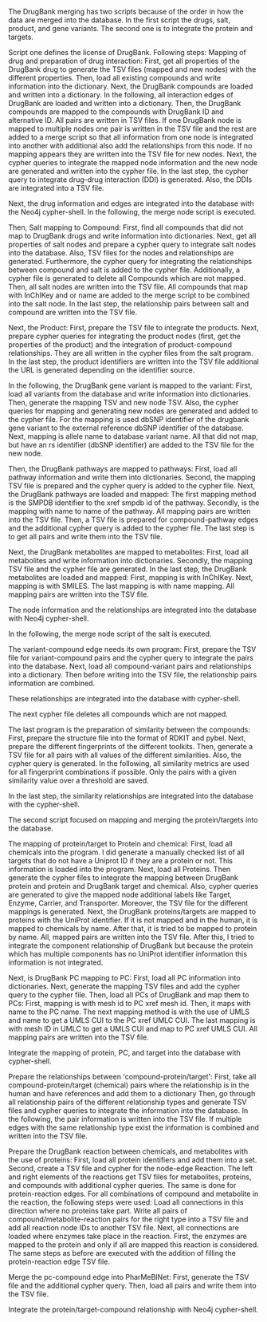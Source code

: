 The DrugBank merging has two scripts because of the order in how the data are merged into the database. In the first script the drugs, salt, product, and gene variants. The second one is to integrate the protein and targets.

Script one defines the license of DrugBank. Following steps:
Mapping of drug and preparation of drug interaction:
    First, get all properties of the DrugBank drug to generate the TSV files (mapped and new nodes) with the different properties.
    Then, load all existing compounds and write information into the dictionary.
    Next, the DrugBank compounds are loaded and written into a dictionary.
    In the following, all interaction edges of DrugBank are loaded and written into a dictionary.
    Then, the DrugBank compounds are mapped to the compounds with DrugBank ID and alternative ID. All pairs are written in TSV files. If one DrugBank node is mapped to multiple nodes one pair is written in the TSV file and the rest are added to a merge script so that all information from one node is integrated into another with additional also add the relationships from this node. If no mapping appears they are written into the TSV file for new nodes.
    Next, the cypher queries to integrate the mapped node information and the new node are generated and written into the cypher file.
    In the last step, the cypher query to integrate drug-drug interaction (DDI) is generated. Also, the DDIs are integrated into a TSV file.

Next, the drug information and edges are integrated into the database with the Neo4j cypher-shell.
In the following, the merge node script is executed.

Then, Salt mapping to Compound:
    First, find all compounds that did not map to DrugBank drugs and write information into dictionaries.
    Next, get all properties of salt nodes and prepare a cypher query to integrate salt nodes into the database. Also, TSV files for the nodes and relationships are generated. Furthermore, the cypher query for integrating the relationships between compound and salt is added to the cypher file. Additionally, a cypher file is generated to delete all Compounds which are not mapped.
    Then, all salt nodes are written into the TSV file. All compounds that map with InChIKey and or name are added to the merge script to be combined into the salt node.
    In the last step, the relationship pairs between salt and compound are written into the TSV file.

Next, the Product:
    First, prepare the TSV file to integrate the products.
    Next, prepare cypher queries for integrating the product nodes (first, get the properties of the product) and the integration of product-compound relationships. They are all written in the cypher files from the salt program.
    In the last step, the product identifiers are written into the TSV file additional the URL is generated depending on the identifier source.


In the following, the DrugBank gene variant is mapped to the variant:
    First, load all variants from the database and write information into dictionaries.
    Then, generate the mapping TSV and new node TSV. Also, the cypher queries for mapping and generating new nodes are generated and added to the cypher file.
    For the mapping is used dbSNP identifier of the drugbank gene variant to the external reference dbSNP identifier of the database. Next, mapping is allele name to database variant name.  All that did not map, but have an rs identifier (dbSNP identifier) are added to the TSV file for the new node.

Then, the DrugBank pathways are mapped to pathways:
    First, load all pathway information and write them into dictionaries.
    Second, the mapping TSV file is prepared and the cypher query is added to the cypher file.
    Next, the DrugBank pathways are loaded and mapped:
        The first mapping method is the SMPDB identifier to the xref smpdb id of the pathway.
        Secondly, is the mapping with name to name of the pathway.
    All mapping pairs are written into the TSV file.
    Then, a TSV file is prepared for compound-pathway edges and the additional cypher query is added to the cypher file.
    The last step is to get all pairs and write them into the TSV file.

Next, the DrugBank metabolites are mapped to metabolites:
    First, load all metabolites and write information into dictionaries.
    Secondly, the mapping TSV file and the cypher file are generated.
    In the last step, the DrugBank metabolites are loaded  and mapped:
        First, mapping is with InChIKey.
        Next, mapping is with SMILES.
        The last mapping is with name mapping.
    All mapping pairs are written into the TSV file.

The node information and the relationships are integrated into the database with Neo4j cypher-shell.

In the following, the merge node script of the salt is executed.

The variant-compound edge needs its own program:
    First, prepare the TSV file for variant-compound pairs and the cypher query to integrate the pairs into the database.
    Next, load all compound-variant pairs and relationships into a dictionary. Then before writing into the TSV file, the relationship pairs information are combined.

These relationships are integrated into the database with cypher-shell.

The next cypher file deletes all compounds which are not mapped.

The last program is the preparation of similarity between the compounds:
    First, prepare the structure file into the format of RDKIT and pybel.
    Next, prepare the different fingerprints of the different toolkits.
    Then, generate a TSV file for all pairs with all values of the different similarities. Also, the cypher query is generated.  In the following, all similarity metrics are used for all fingerprint combinations if possible. Only the pairs with a given similarity value over a threshold are saved.

In the last step, the similarity relationships are integrated into the database with the cypher-shell.
               
               
The second script focused on mapping and merging the protein/targets into the database.

The mapping of protein/target to Protein and chemical:
    First, load all chemicals into the program.
    I did generate a manually checked list of all targets that do not have a Uniprot ID if they are a protein or not. This information is loaded into the program.
    Next, load all Proteins.
    Then generate the cypher files to integrate the mapping between DrugBank protein and protein and DrugBank target and chemical. Also, cypher queries are generated to give the mapped node additional labels like Target, Enzyme, Carrier, and Transporter. Moreover, the TSV file for the different mappings is generated.
    Next, the DrugBank proteins/targets are mapped to proteins with the UniProt identifier. If it is not mapped and in the human, it is mapped to chemicals by name. After that, it is tried to be mapped to protein by name. All, mapped pairs are written into the TSV file.
    After this, I tried to integrate the component relationship of DrugBank but because the protein which has multiple components has no UniProt identifier information this information is not integrated.

Next, is DrugBank PC mapping to PC:
    First, load all PC information into dictionaries.
    Next, generate the mapping TSV files and add the cypher query to the cypher file.
    Then, load all PCs of DrugBank and map them to PCs:
        First, mapping is with mesh id to PC xref mesh id.
        Then, it maps with name to the PC name.
        The next mapping method is with the use of UMLS and name to get a UMLS CUI to the PC xref UMLC CUI.
        The last mapping is with mesh ID in UMLC to get a UMLS CUI and map to PC xref UMLS CUI.
    All mapping pairs are written into the TSV file.
               
Integrate the mapping of protein, PC, and target into the database with cypher-shell.

Prepare the relationships between 'compound-protein/target':
    First, take all  compound-protein/target (chemical) pairs where the relationship is in the human and have references and add them to a dictionary
    Then, go through all relationship pairs of the different relationship types and generate TSV files and cypher queries to integrate the information into the database. In the following, the pair information is written into the TSV file. If multiple edges with the same relationship type exist the information is combined and written into the TSV file.

Prepare the DrugBank reaction between chemicals, and metabolites with the use of proteins:
    First, load all protein identifiers and add them into a set.
    Second, create a TSV file and cypher for the node-edge Reaction. The left and right elements of the reactions get TSV files for metabolites, proteins, and compounds with additional cypher queries. The same is done for protein-reaction edges.
    For all combinations of compound and metabolite in the reaction, the following steps were used:
        Load all connections in this direction where no proteins take part. Write all pairs of compound/metabolite-reaction pairs for the right type into a TSV file and add all reaction node IDs to another TSV file.
        Next, all connections are loaded where enzymes take place in the reaction. First, the enzymes are mapped to the protein and only if all are mapped this reaction is considered. The same steps as before are executed with the addition of filling the protein-reaction edge TSV file.

Merge the pc-compound edge into PharMeBINet:
    First, generate the TSV file and the additional cypher query.
    Then, load all pairs and write them into the TSV file.


Integrate the protein/target-compound relationship with Neo4j cypher-shell.